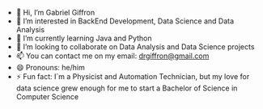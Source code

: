 - 👋 Hi, I’m Gabriel Giffron
- 👀 I’m interested in BackEnd Development, Data Science and Data Analysis
- 🌱 I’m currently learning Java and Python
- 💞️ I’m looking to collaborate on Data Analysis and Data Science projects
- 📫 You can contact me on my email: drgiffron@gmail.com
- 😄 Pronouns: he/him
- ⚡ Fun fact: I´m a Physicist and Automation Technician, but my love for data science grew enough for me to start a Bachelor of Science in Computer Science

<!---
GGiffron/GGiffron is a ✨ special ✨ repository because its `README.md` (this file) appears on your GitHub profile.
You can click the Preview link to take a look at your changes.
--->
